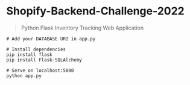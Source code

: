 # Shopify-Backend-Challenge-2022

> Python Flask Inventory Tracking Web Application

```
# Add your DATABASE URI in app.py

# Install dependencies
pip install flask
pip install Flask-SQLAlchemy

# Serve on localhost:5000
python app.py
```

